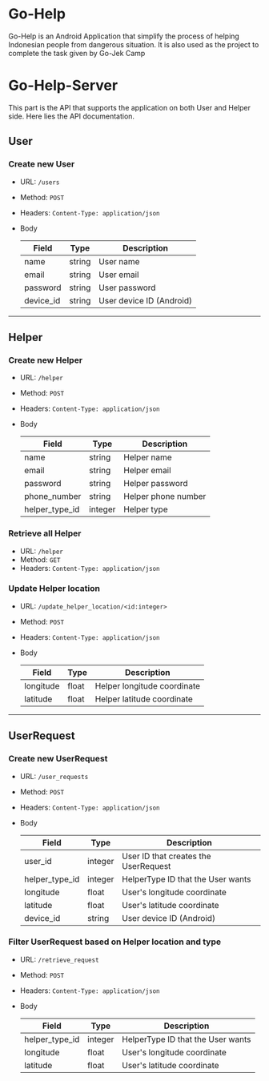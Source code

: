 
  
# Go-Help
Go-Help is an Android Application that simplify the process of helping Indonesian people from dangerous situation. It is also used as the project to complete the task given by Go-Jek Camp   

# Go-Help-Server
This part is the API that supports the application on both User and Helper side. Here lies the API documentation. 
    
## User    
### Create new User    
 - URL:  `/users`
 - Method: `POST` 
 - Headers: `Content-Type: application/json`  
 - Body    
  
	 | Field | Type | Description |    
	 | ----- | ---- | ----------- |  
	 | name | string | User name |  
	 | email | string | User email |  
	 | password | string | User password |  
	 | device_id | string | User device ID (Android) |  
  
---  
## Helper    
### Create new Helper    
 - URL:  `/helper`
 - Method: `POST` 
 - Headers: `Content-Type: application/json`  
 - Body    
  
	 | Field | Type | Description |    
	 | ----- | ---- | ----------- |  
	 | name | string | Helper name |  
	 | email | string | Helper email |  
	 | password | string | Helper password |  
	 | phone_number | string | Helper phone number |
	 | helper_type_id | integer | Helper type |

### Retrieve all Helper    
 - URL:  `/helper`
 - Method: `GET` 
 - Headers: `Content-Type: application/json`  

### Update Helper location   
 - URL:  `/update_helper_location/<id:integer>`
 - Method: `POST` 
 - Headers: `Content-Type: application/json`  
 - Body    
  
	 | Field | Type | Description |    
	 | ----- | ---- | ----------- |  
	 | longitude | float | Helper longitude coordinate |
	 | latitude | float | Helper latitude coordinate |

---  
## UserRequest    
### Create new UserRequest    
 - URL:  `/user_requests` 
 - Method: `POST` 
 - Headers: `Content-Type: application/json`  
 - Body    
  
	 | Field | Type | Description |    
	 | ----- | ---- | ----------- |  
	 | user_id | integer | User ID that creates the UserRequest |  
	 | helper_type_id | integer | HelperType ID that the User wants |  
	 | longitude | float | User's longitude coordinate |  
	 | latitude | float | User's latitude coordinate |  
	 | device_id | string | User device ID (Android) |  
  
### Filter UserRequest based on Helper location and type
 - URL:  `/retrieve_request` 
 - Method: `POST` 
 - Headers: `Content-Type: application/json`  
 - Body    
  
	 | Field | Type | Description |    
	 | ----- | ---- | ----------- |  
	 | helper_type_id | integer | HelperType ID that the User wants |  
	 | longitude | float | User's longitude coordinate |  
	 | latitude | float | User's latitude coordinate |